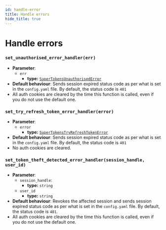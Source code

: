 ```yaml
---
id: handle-error
title: Handle errors
hide_title: true
---
```


# Handle errors
### `set_unauthorised_error_handler(err)`
- **Parameter**: 
    - `err`
        - **type:** [`SuperTokensUnauthorisedError`](./unauthorised)
- **Default behaviour**: Sends session expired status code as per what is set in the `config.yaml` file. By default, the status code is `401`
- All auth cookies are cleared by the time this function is called, even if you do not use the default one.

### `set_try_refresh_token_error_handler(error)`
- **Parameter**: 
    - `error`
        - **type:** [`SuperTokensTryRefreshTokenError`](./try-refresh-token)
- **Default behaviour**: Sends session expired status code as per what is set in the `config.yaml` file. By default, the status code is `401`
- No auth cookies are cleared.

### `set_token_theft_detected_error_handler(session_handle, user_id)`
- **Parameter**:
    - `session_handle`:
        - **type:** `string`
    - `user_id`
        - **type:** `string`
- **Default behaviour**: Revokes the affected session and sends session expired status code as per what is set in the `config.yaml` file. By default, the status code is `401`.
- All auth cookies are cleared by the time this function is called, even if you do not use the default one.